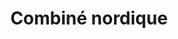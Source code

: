 ---
layout: layout_generic
language: fr
season: winter
type: B2B
menu: seminaire
topnav_color_text: 
title: Combiné nordique
permalink: "/fr/seminaires-hiver/activites/combine-nordique"
meta-title: Combiné nordique
meta-description: Des épreuves nordiques adaptées à vos envies (par équipes)
image_href: https://res.cloudinary.com/deddrj0yb/image/upload/v1652714160/website/Seminaires/hiver/IMG_3937.jpg
image_alt: Epreuves de combiné nordique lors d'un challenge nordique en séminaire d'entreprise
redirection_from:
price: 75
headline: Des épreuves nordiques adaptées à vos envies (par équipes)
page_sections:
- template: 2colTitreTxt
  title: Combiné nordique
  content: |-
    Des épreuves nordiques adaptées à vos envies (par équipes)
- template: heroImageFull
  image_href: https://res.cloudinary.com/deddrj0yb/image/upload/v1652714160/website/Seminaires/hiver/IMG_3937.jpg
  gradient: non
  headline:
    title: Tir à la<br> carabine<br> en bois
    color: white
  Button1:
    title: Devis à partir de 75€
    link: /fr/seminaire-devis/
  button_2_more: false
---